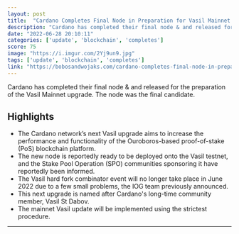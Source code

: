 ```yaml
---
layout: post
title:  "Cardano Completes Final Node in Preparation for Vasil Mainnet Upgrade"
description: "Cardano has completed their final node & and released for the preparation of the Vasil Mainnet upgrade. The node was the final candidate."
date: "2022-06-28 20:10:11"
categories: ['update', 'blockchain', 'completes']
score: 75
image: "https://i.imgur.com/2Yj9un9.jpg"
tags: ['update', 'blockchain', 'completes']
link: "https://bobosandwojaks.com/cardano-completes-final-node-in-preparation-for-vasil-mainnet-upgrade/"
---
```


Cardano has completed their final node & and released for the preparation of the Vasil Mainnet upgrade. The node was the final candidate.

## Highlights

- The Cardano network’s next Vasil upgrade aims to increase the performance and functionality of the Ouroboros-based proof-of-stake (PoS) blockchain platform.
- The new node is reportedly ready to be deployed onto the Vasil testnet, and the Stake Pool Operation (SPO) communities sponsoring it have reportedly been informed.
- The Vasil hard fork combinator event will no longer take place in June 2022 due to a few small problems, the IOG team previously announced.
- This next upgrade is named after Cardano's long-time community member, Vasil St Dabov.
- The mainnet Vasil update will be implemented using the strictest procedure.

---
